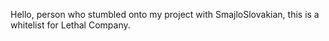 Hello, person who stumbled onto my project with SmajloSlovakian, this is a whitelist for Lethal Company.
